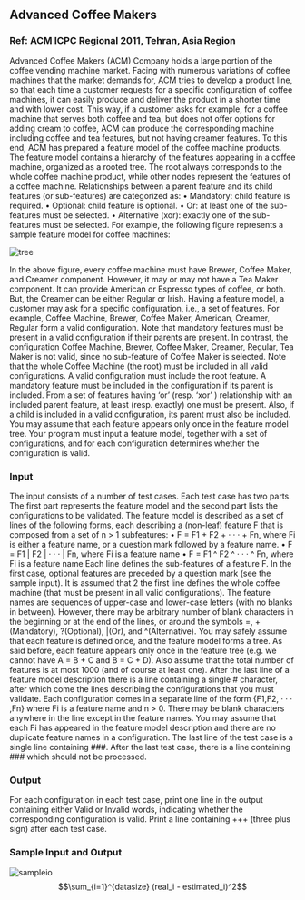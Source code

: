 ## Advanced Coffee Makers
### Ref: ACM ICPC Regional 2011, Tehran, Asia Region
Advanced Coffee Makers (ACM) Company holds a large portion of the coffee
vending machine market. Facing with numerous variations of coffee machines that
the market demands for, ACM tries to develop a product line, so that each time
a customer requests for a specific configuration of coffee machines, it can easily
produce and deliver the product in a shorter time and with lower cost. This way,
if a customer asks for example, for a coffee machine that serves both coffee and
tea, but does not offer options for adding cream to coffee, ACM can produce the
corresponding machine including coffee and tea features, but not having creamer
features.
To this end, ACM has prepared a feature model of the coffee machine products.
The feature model contains a hierarchy of the features appearing in a coffee machine, organized as a rooted tree. The root always corresponds to the whole coffee
machine product, while other nodes represent the features of a coffee machine.
Relationships between a parent feature and its child features (or sub-features) are
categorized as:
• Mandatory: child feature is required.
• Optional: child feature is optional.
• Or: at least one of the sub-features must be selected.
• Alternative (xor): exactly one of the sub-features must be selected.
For example, the following figure represents a sample feature model for coffee
machines:

![tree](https://user-images.githubusercontent.com/7942685/51790061-c500df80-21a5-11e9-917f-854cee9bca2b.jpg)

In the above figure, every coffee machine must have Brewer, Coffee Maker, and
Creamer component. However, it may or may not have a Tea Maker component.
It can provide American or Espresso types of coffee, or both. But, the Creamer
can be either Regular or Irish.
Having a feature model, a customer may ask for a specific configuration, i.e.,
a set of features. For example, Coffee Machine, Brewer, Coffee Maker, American,
Creamer, Regular form a valid configuration. Note that mandatory features must
be present in a valid configuration if their parents are present. In contrast, the
configuration Coffee Machine, Brewer, Coffee Maker, Creamer, Regular, Tea Maker
is not valid, since no sub-feature of Coffee Maker is selected. Note that the whole
Coffee Machine (the root) must be included in all valid configurations.
A valid configuration must include the root feature. A mandatory feature must
be included in the configuration if its parent is included. From a set of features
having ‘or’ (resp. ‘xor’ ) relationship with an included parent feature, at least (resp.
exactly) one must be present. Also, if a child is included in a valid configuration,
its parent must also be included. You may assume that each feature appears only
once in the feature model tree.
Your program must input a feature model, together with a set of configurations,
and for each configuration determines whether the configuration is valid.
### Input
The input consists of a number of test cases. Each test case has two parts. The
first part represents the feature model and the second part lists the configurations
to be validated. The feature model is described as a set of lines of the following
forms, each describing a (non-leaf) feature F that is composed from a set of n > 1
subfeatures:
• F = F1 + F2 + · · · + Fn, where Fi
is either a feature name, or a question
mark followed by a feature name.
• F = F1 | F2 | · · · | Fn, where Fi
is a feature name
• F = F1 ^ F2 ^ · · · ^ Fn, where Fi
is a feature name
Each line defines the sub-features of a feature F. In the first case, optional
features are preceded by a question mark (see the sample input). It is assumed that
2
the first line defines the whole coffee machine (that must be present in all valid
configurations). The feature names are sequences of upper-case and lower-case
letters (with no blanks in between). However, there may be arbitrary number of
blank characters in the beginning or at the end of the lines, or around the symbols
=, +(Mandatory), ?(Optional), |(Or), and ^(Alternative). You may safely assume
that each feature is defined once, and the feature model forms a tree. As said
before, each feature appears only once in the feature tree (e.g. we cannot have
A = B + C and B = C + D). Also assume that the total number of features is at
most 1000 (and of course at least one).
After the last line of a feature model description there is a line containing a
single # character, after which come the lines describing the configurations that you
must validate. Each configuration comes in a separate line of the form {F1,F2,
· · · ,Fn} where Fi
is a feature name and n > 0. There may be blank characters
anywhere in the line except in the feature names. You may assume that each Fi
has appeared in the feature model description and there are no duplicate feature
names in a configuration. The last line of the test case is a single line containing
###. After the last test case, there is a line containing ### which should not be
processed.
### Output
For each configuration in each test case, print one line in the output containing
either Valid or Invalid words, indicating whether the corresponding configuration
is valid. Print a line containing +++ (three plus sign) after each test case.

### Sample Input and Output
![sampleio](https://user-images.githubusercontent.com/7942685/51790117-6720c780-21a6-11e9-954b-0ea43252d1dd.jpg)
$$\sum_{i=1}^{datasize} (real_i - estimated_i)^2$$

